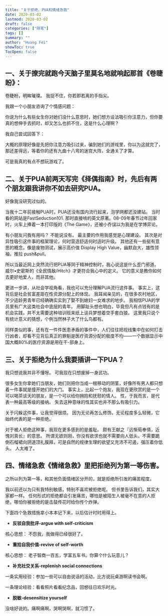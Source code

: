 ```yaml
---
title: "关于拒绝、PUA和情绪急救"
date: 2020-03-02
lastmod: 2020-03-02
draft: false
categories: ["随笔"]
tags: []
summary: ""
author: "Huang Fei"
showToc: true
TocOpen: false
---
```


## 一、关于撩完就跑今天脑子里莫名地就响起那首《卷睫盼》：

卷睫盼，明眸璀璨。
我捉不住，你若即若离的手指尖。

我跟一个小朋友咨询了个情感问题：

你说为什么有些女生你对她们没什么意思时，她们想方设法吸引你注意力，但你要真的想伸手去抓时，却又怎么也抓不住，这是什么心理啊？

我自己尝试回答下：

大概的原理好像是先把你注意力吸引过来，骗到她们的游戏里，你以为这就完了，那还差得远，等着你的还有九曲十八弯的迷宫大阵，全通关了才算。

可是我真的有点不想玩游戏了。

## 二、关于PUA前两天写完《择偶指南》时，先后有两个朋友跟我讲你不如去研究PUA。

好像我没研究过似的。

当我十二年前接触PUA时，PUA还没有国内流行起来，泡学网都还没建站。
当时看的网站是FastSeduction101.
那时直接啃的英文原著。08-09年春节过年回家时，火车上捧着一本打印版的《The Game》，还被小乔误以为我是在学博弈论。

有小朋友问我有用吗？
不能说没有。
最主要的作用我感觉是心理建设。
其次是对异性吸引这件事的框架理论，何时营造舒适何时适时升级。
其他还有一些挺有意思的概念，像是废物测试，展示高价值 Display High Value，幽默自大，雄性领袖，推拉 push&pull。

所以当最近网上突然流行把PUA等同于精神控制时，我心说这是什么歪门邪道。
威尔•史密斯的《全民情敌/Hitch》才更符合我心中的定义。
它的意义是教你如何去更好地爱人，而非其他。

更进一步讲，从社会学视角看，我也可以充分理解PUA流行这件事。
事实上，这背后是社会贫富差距在性资源分配上的体现。
我耳闻亲见的，在很多农村地区，不少适龄男青年已经确确实实到了娶不到媳妇一女难求的地步。
我相信PUA的学员里有广大这类社会中底层的青年。
用脚趾头想也明白，毕竟但凡有点钱有的是机会实践，并不太需要这种培训班来纸上谈兵梦想着空手套白狼。
这里我只说个有统计意义的猜想，个例当然林子大了什么鸟都有。

同样类似的事，还有在一件件医患矛盾的事件中，人们往往把视线集中在如何打击行凶者，却看不见背后真正的罪魁是医疗资源分配的极度不均——一个数据显示中国大概80%的医疗资源是用在干-部身上。

## 三、关于拒绝为什么我要插讲一下PUA？
我只想说我并非不懂呀。
可我现在只想废掉一身武功。

很多女生你拿她们当朋友，她们则把你当成一根移动的阴茎，好像所有男人都只想着一件事就是撞开她们的大门。
事实上，比起一个炮友，我现在更欣赏的是一个可以喝茶谈天的朋友，是一个可以给你拥抱和抚慰的情人。
性，于我而言，是代表一种最高等级的接纳。
失去这种意味的性其实也并不那么有吸引力。

关于闪躲这件事，让我觉得很烦。
因为无论再怎么修饰，无论程度多么轻微，它始终代表的是一种拒绝。

对于被人拒绝这种事，我现在更多感到的是羞耻。
颇有王献之『远惭荀奉倩，近愧刘真长』的意思。
所谓无欲则刚，你没有欲求也就不需要向人低头，不需要跪倒石榴裙向阴道顶礼膜拜，可是自然的规律生理的欲望又充沛不可遏，强压着你低头。
人太难了。

## 四、情绪急救《情绪急救》里把拒绝列为第一等伤害。
之所以列为第一等，和其他负面情绪区分开的，就是拒绝所引发的痛苦程度。

我以前还以为只有我特别敏感，特别不喜欢被拒绝呢。
但书里告诉我们，其实大家都一样。
任何形式的拒绝都会引发痛苦，哪怕是被陌生人被毫不在意的人拒绝，哪怕你被拒绝的是击鼓传花时给你传个炸弹。

下面四个急救措施拿小本本记下来，以后估计时时用得上。

- **反驳自我批评-argue with self-criticism**

核心思想：
不怨我，我做得已经很好了。

- **重拾自我价值-revive of self-worth**

核心思想：
老子智商一百五，学富五车书。你算个什么玩意儿？

- **补充社交关系-replenish social connections**

一条实用经验：参加一些可以自由说话的活动，比方说玩桌游啊读书会啊。

一条理论经验：看看照片看看纪念品，回想往日欢乐时光。

- **脱敏-desensitize yourself**

没啥好说的。痛啊痛啊，哭啊哭啊，就习惯了。